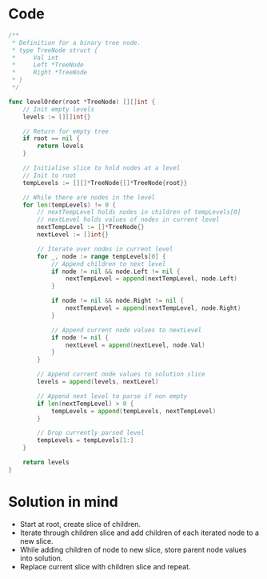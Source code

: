 Code
====

```go
/**
 * Definition for a binary tree node.
 * type TreeNode struct {
 *     Val int
 *     Left *TreeNode
 *     Right *TreeNode
 * }
 */

func levelOrder(root *TreeNode) [][]int {
	// Init empty levels
	levels := [][]int{}

	// Return for empty tree
	if root == nil {
		return levels
	}

	// Initialise slice to hold nodes at a level
	// Init to root
	tempLevels := [][]*TreeNode{[]*TreeNode{root}}

	// While there are nodes in the level
	for len(tempLevels) != 0 {
		// nextTempLevel holds nodes in children of tempLevels[0]
		// nextLevel holds values of nodes in current level
		nextTempLevel := []*TreeNode{}
		nextLevel := []int{}

		// Iterate over nodes in current level
		for _, node := range tempLevels[0] {
			// Append children to next level
			if node != nil && node.Left != nil {
				nextTempLevel = append(nextTempLevel, node.Left)
			}

			if node != nil && node.Right != nil {
				nextTempLevel = append(nextTempLevel, node.Right)
			}

			// Append current node values to nextLevel
			if node != nil {
				nextLevel = append(nextLevel, node.Val)
			}
		}

		// Append current node values to solution slice
		levels = append(levels, nextLevel)

		// Append next level to parse if non empty
		if len(nextTempLevel) > 0 {
			tempLevels = append(tempLevels, nextTempLevel)
		}

		// Drop currently parsed level
		tempLevels = tempLevels[1:]
	}

	return levels
}
```

Solution in mind
================

-	Start at root, create slice of children.
-	Iterate through children slice and add children of each iterated node to a new slice.
-	While adding children of node to new slice, store parent node values into solution.
-	Replace current slice with children slice and repeat.
